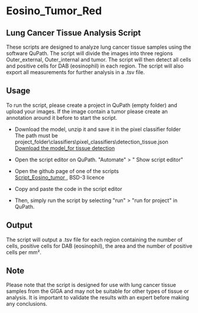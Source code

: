 # Eosino_Tumor_Red
## Lung Cancer Tissue Analysis Script

These scripts are designed to analyze lung cancer tissue samples using the software QuPath. The script will divide the images into three regions Outer_external, Outer_internal and tumor. The script will then detect all cells and positive cells for DAB (eosinophil) in each region. The script will also export all measurements for further analysis in a .tsv file.

## Usage

To run the script, please create a project in QuPath (empty folder) and upload your images. If the image contain a tumor please create an annotation around it before to start the script.
* Download the model, unzip it and save it in the pixel classifier folder </br> 
The path must be project_folder\classifiers\pixel_classifiers\detection_tissue.json  </br>
[Download the model_for tissue detection ](https://github.com/AlexHego/Eosino_Tumor/blob/main/anthracose.zip) </br>

* Open the script editor on QuPath. "Automate" > " Show script editor" </br>
* Open the github page of one of the scripts </br>
[ Script_Eosino_tumor ](https://github.com/AlexHego/Eosino_Tumor/blob/main/Script_Eosino_Tumor.groovy) , BSD-3 licence </br>

* Copy and paste the code in the script editor
* Then, simply run the script by selecting "run" > "run for project" in QuPath.


## Output

The script will output a .tsv file for each region containing the number of cells, positive cells for DAB (eosinophil), the area and the number of positive cells per mm².

## Note

Please note that the script is designed for use with lung cancer tissue samples from the GIGA and may not be suitable for other types of tissue or analysis. It is important to validate the results with an expert before making any conclusions.



